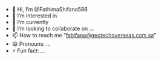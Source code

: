 - 👋 Hi, I’m @FathimaShifana586
- 👀 I’m interested in 
- 🌱 I’m currently 
- 💞️ I’m looking to collaborate on ...
- 📫 How to reach me "fshifana@geotechoverseas.com.sa"
- 😄 Pronouns: ...
- ⚡ Fun fact: ...

<!---
FathimaShifana586/FathimaShifana586 is a ✨ special ✨ repository because its `README.md` (this file) appears on your GitHub profile.
You can click the Preview link to take a look at your changes.
--->
